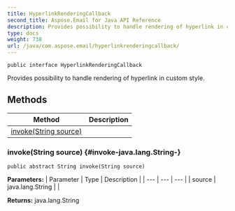 ```yaml
---
title: HyperlinkRenderingCallback
second_title: Aspose.Email for Java API Reference
description: Provides possibility to handle rendering of hyperlink in custom style.
type: docs
weight: 738
url: /java/com.aspose.email/hyperlinkrenderingcallback/
---
```

```
public interface HyperlinkRenderingCallback
```

Provides possibility to handle rendering of hyperlink in custom style.
## Methods

| Method | Description |
| --- | --- |
| [invoke(String source)](#invoke-java.lang.String-) |  |
### invoke(String source) {#invoke-java.lang.String-}
```
public abstract String invoke(String source)
```




**Parameters:**
| Parameter | Type | Description |
| --- | --- | --- |
| source | java.lang.String |  |

**Returns:**
java.lang.String

